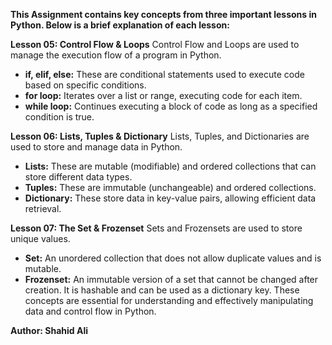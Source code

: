 **This Assignment contains key concepts from three important lessons in Python. Below is a brief explanation of each lesson:**

**Lesson 05: Control Flow & Loops**
Control Flow and Loops are used to manage the execution flow of a program in Python.

- **if, elif, else:** These are conditional statements used to execute code based on specific conditions.
- **for loop:** Iterates over a list or range, executing code for each item.
- **while loop:** Continues executing a block of code as long as a specified condition is true.

**Lesson 06: Lists, Tuples & Dictionary**
Lists, Tuples, and Dictionaries are used to store and manage data in Python.

- **Lists:** These are mutable (modifiable) and ordered collections that can store different data types.
- **Tuples:** These are immutable (unchangeable) and ordered collections.
- **Dictionary:** These store data in key-value pairs, allowing efficient data retrieval.

**Lesson 07: The Set & Frozenset**
Sets and Frozensets are used to store unique values.

- **Set:** An unordered collection that does not allow duplicate values and is mutable.
- **Frozenset:** An immutable version of a set that cannot be changed after creation. It is hashable and can be used as a dictionary key.
These concepts are essential for understanding and effectively manipulating data and control flow in Python.

**Author: Shahid Ali**

